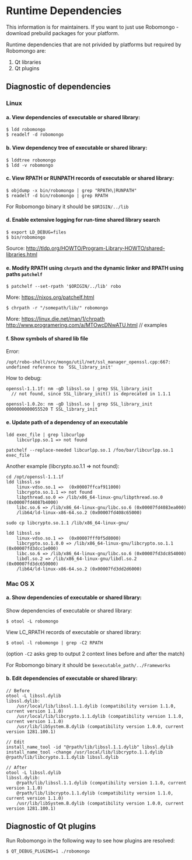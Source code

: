 Runtime Dependencies
====================

This information is for maintainers. If you want to just use Robomongo - download 
prebuild packages for your platform.

Runtime dependencies that are not privided by platforms but required by Robomongo are:

1. Qt libraries
2. Qt plugins

Diagnostic of dependencies
--------------------------

### Linux

#### a. View dependencies of executable or shared library: 

    $ ldd robomongo
    $ readelf -d robomongo

#### b. View dependency tree of executable or shared library:  

    $ lddtree robomongo
    $ ldd -v robomongo

#### c. View RPATH or RUNPATH records of executable or shared library:

    $ objdump -x bin/robomongo | grep "RPATH\|RUNPATH"
    $ readelf -d bin/robomongo | grep RPATH     
    
For Robomongo binary it should be `$ORIGIN/../lib`

#### d. Enable extensive logging for run-time shared library search 

    $ export LD_DEBUG=files
    $ bin/robomongo
    
Source: 
http://tldp.org/HOWTO/Program-Library-HOWTO/shared-libraries.html

#### e. Modify RPATH using `chrpath` and the dynamic linker and RPATH using paths `patchelf`
    
    $ patchelf --set-rpath '$ORIGIN/../lib' robo
    
More: https://nixos.org/patchelf.html

    $ chrpath -r "/somepath/lib/" robomongo

More:
https://linux.die.net/man/1/chrpath
http://www.programering.com/a/MTOwcDNwATU.html	// examples

#### f. Show symbols of shared lib file

Error: 
```
/opt/robo-shell/src/mongo/util/net/ssl_manager_openssl.cpp:667: 
undefined reference to `SSL_library_init'
```

How to debug:
```
openssl-1.1.1f: nm -gD libssl.so | grep SSL_library_init  
  // not found, since SSL_library_init() is deprecated in 1.1.1
   
openssl-1.0.2o: nm -gD libssl.so | grep SSL_library_init
0000000000055520 T SSL_library_init
```  

#### e. Update path of a dependency of an executable

```
ldd exec_file | grep libcurlpp
	libcurlpp.so.1 => not found

patchelf --replace-needed libcurlpp.so.1 /foo/bar/libcurlpp.so.1 exec_file
```

Another example (libcrypto.so.1.1 => not found):  

```
cd /opt/openssl-1.1.1f
ldd libssl.so
	linux-vdso.so.1 =>  (0x00007ffcaf911000)
	libcrypto.so.1.1 => not found
	libpthread.so.0 => /lib/x86_64-linux-gnu/libpthread.so.0 (0x00007fd4087b4000)
	libc.so.6 => /lib/x86_64-linux-gnu/libc.so.6 (0x00007fd4083ea000)
	/lib64/ld-linux-x86-64.so.2 (0x00007fd408c65000)

sudo cp libcrypto.so.1.1 /lib/x86_64-linux-gnu/

ldd libssl.so
	linux-vdso.so.1 =>  (0x00007fff0f5d8000)
	libcrypto.so.1.0.0 => /lib/x86_64-linux-gnu/libcrypto.so.1.1 (0x00007fd3dcc1e000)
	libc.so.6 => /lib/x86_64-linux-gnu/libc.so.6 (0x00007fd3dc854000)
	libdl.so.2 => /lib/x86_64-linux-gnu/libdl.so.2 (0x00007fd3dc650000)
	/lib64/ld-linux-x86-64.so.2 (0x00007fd3dd2d6000)

```

### Mac OS X

#### a. Show dependencies of executable or shared library:

Show dependencies of executable or shared library:

    $ otool -L robomongo

View LC_RPATH records of executable or shared library:

    $ otool -l robomongo | grep -C2 RPATH
    
(option `-C2` asks grep to output 2 context lines before and after the match)

For Robomongo binary it should be `$executable_path/../Frameworks`

#### b. Edit dependencies of executable or shared library:
```
// Before 
otool -L libssl.dylib 
libssl.dylib:
	/usr/local/lib/libssl.1.1.dylib (compatibility version 1.1.0, current version 1.1.0)
	/usr/local/lib/libcrypto.1.1.dylib (compatibility version 1.1.0, current version 1.1.0)
	/usr/lib/libSystem.B.dylib (compatibility version 1.0.0, current version 1281.100.1)
    
// Edit
install_name_tool -id "@rpath/lib/libssl.1.1.dylib" libssl.dylib
install_name_tool -change /usr/local/lib/libcrypto.1.1.dylib @rpath/lib/libcrypto.1.1.dylib libssl.dylib

// After
otool -L libssl.dylib 
libssl.dylib:
	@rpath/lib/libssl.1.1.dylib (compatibility version 1.1.0, current version 1.1.0)
	@rpath/lib/libcrypto.1.1.dylib (compatibility version 1.1.0, current version 1.1.0)
	/usr/lib/libSystem.B.dylib (compatibility version 1.0.0, current version 1281.100.1)    
```    


Diagnostic of Qt plugins
------------------------

Run Robomongo in the following way to see how plugins are resolved:

    $ QT_DEBUG_PLUGINS=1 ./robomongo
    

